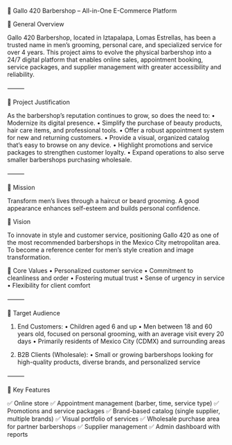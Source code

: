 💈 Gallo 420 Barbershop – All-in-One E-Commerce Platform

🧾 General Overview

Gallo 420 Barbershop, located in Iztapalapa, Lomas Estrellas, has been a trusted name in men’s grooming, personal care, and specialized service for over 4 years.
This project aims to evolve the physical barbershop into a 24/7 digital platform that enables online sales, appointment booking, service packages, and supplier management with greater accessibility and reliability.

⸻

🧠 Project Justification

As the barbershop’s reputation continues to grow, so does the need to:
	•	Modernize its digital presence.
	•	Simplify the purchase of beauty products, hair care items, and professional tools.
	•	Offer a robust appointment system for new and returning customers.
	•	Provide a visual, organized catalog that’s easy to browse on any device.
	•	Highlight promotions and service packages to strengthen customer loyalty.
	•	Expand operations to also serve smaller barbershops purchasing wholesale.

⸻

📌 Mission

Transform men’s lives through a haircut or beard grooming.
A good appearance enhances self-esteem and builds personal confidence.

🎯 Vision

To innovate in style and customer service, positioning Gallo 420 as one of the most recommended barbershops in the Mexico City metropolitan area.
To become a reference center for men’s style creation and image transformation.

🧭 Core Values
	•	Personalized customer service
	•	Commitment to cleanliness and order
	•	Fostering mutual trust
	•	Sense of urgency in service
	•	Flexibility for client comfort

⸻

👥 Target Audience

1. End Customers:
	•	Children aged 6 and up
	•	Men between 18 and 60 years old, focused on personal grooming, with an average visit every 20 days
	•	Primarily residents of Mexico City (CDMX) and surrounding areas

2. B2B Clients (Wholesale):
	•	Small or growing barbershops looking for high-quality products, diverse brands, and personalized service

⸻

🧩 Key Features

✅ Online store
✅ Appointment management (barber, time, service type)
✅ Promotions and service packages
✅ Brand-based catalog (single supplier, multiple brands)
✅ Visual portfolio of services
✅ Wholesale purchase area for partner barbershops
✅ Supplier management
✅ Admin dashboard with reports
